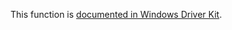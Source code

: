 This function is [documented in Windows Driver Kit](https://learn.microsoft.com/en-us/windows-hardware/drivers/ddi/ntifs/nf-ntifs-rtlquerypackageidentity).
